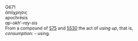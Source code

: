 G671  
ἀπόχρησις  
apochrēsis  
*ap-okh‘-ray-sis*  
From a compound of [575](g0575) and [5530](g5530) the act of *using*
*up*, that is, *consumption:* - using.  
